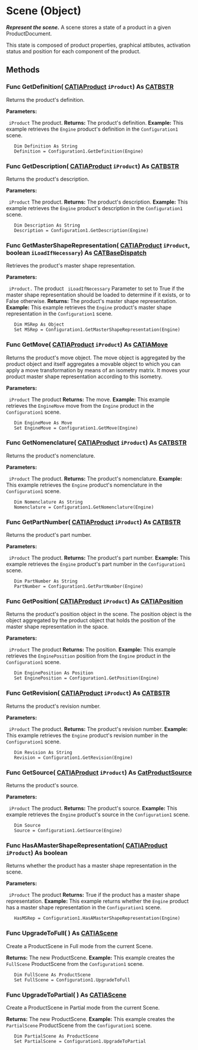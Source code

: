 # Scene (Object)

**_Represent the scene._**
A scene stores a state of a product in a given ProductDocument.

This state is composed of product properties, graphical attibutes, activation status and position for each component of the product.

## Methods

### Func **GetDefinition**( [CATIAProduct](../ProductStructureInterfaces/interface_Product_11223.md)  `iProduct`) As [CATBSTR](../System/typedef_CATBSTR_8129.md)

Returns the product's definition.

**Parameters:**

` iProduct`      The product.
**Returns:**      The product's definition.  **Example:**      This example retrieves the `Engine` product's definition in the `Configuration1` scene.

```VBScript
   Dim Definition As String
   Definition = Configuration1.GetDefinition(Engine)

```

### Func **GetDescription**( [CATIAProduct](../ProductStructureInterfaces/interface_Product_11223.md)  `iProduct`) As [CATBSTR](../System/typedef_CATBSTR_8129.md)

Returns the product's description.

**Parameters:**

` iProduct`      The product.
**Returns:**      The product's description.  **Example:**      This example retrieves the `Engine` product's description in the `Configuration1` scene.

```VBScript
   Dim Description As String
   Description = Configuration1.GetDescription(Engine)

```

### Func **GetMasterShapeRepresentation**( [CATIAProduct](../ProductStructureInterfaces/interface_Product_11223.md)  `iProduct`,  boolean  `iLoadIfNecessary`) As [CATBaseDispatch](../System/interface_CATBaseDispatch_45333.md)

Retrieves the product's master shape representation.

**Parameters:**

` iProduct.`      The product
` iLoadIfNecessary`      Parameter to set to True if the master shape representation should be loaded to determine if it exists, or to False otherwise.
**Returns:**      The product's master shape representation.  **Example:**      This example retrieves the `Engine` product's master shape representation in the `Configuration1` scene.

```VBScript
   Dim MSRep As Object
   Set MSRep = Configuration1.GetMasterShapeRepresentation(Engine)

```

### Func **GetMove**( [CATIAProduct](../ProductStructureInterfaces/interface_Product_11223.md)  `iProduct`) As [CATIAMove](../InfInterfaces/interface_Move_3742.md)

Returns the product's move object. The move object is aggregated by the product object and itself aggregates a movable object to which you can apply a move transformation by means of an isometry matrix. It moves your product master shape representation according to this isometry.

**Parameters:**

` iProduct`      The product
**Returns:**      The move.  **Example:**      This example retrieves the `EngineMove` move from the `Engine` product in the `Configuration1` scene.

```VBScript
   Dim EngineMove As Move
   Set EngineMove = Configuration1.GetMove(Engine)

```

### Func **GetNomenclature**( [CATIAProduct](../ProductStructureInterfaces/interface_Product_11223.md)  `iProduct`) As [CATBSTR](../System/typedef_CATBSTR_8129.md)

Returns the product's nomenclature.

**Parameters:**

` iProduct`      The product.
**Returns:**      The product's nomenclature.  **Example:**      This example retrieves the `Engine` product's nomenclature in the `Configuration1` scene.

```VBScript
   Dim Nomenclature As String
   Nomenclature = Configuration1.GetNomenclature(Engine)

```

### Func **GetPartNumber**( [CATIAProduct](../ProductStructureInterfaces/interface_Product_11223.md)  `iProduct`) As [CATBSTR](../System/typedef_CATBSTR_8129.md)

Returns the product's part number.

**Parameters:**

` iProduct`      The product.
**Returns:**      The product's part number.  **Example:**      This example retrieves the `Engine` product's part number in the `Configuration1` scene.

```VBScript
   Dim PartNumber As String
   PartNumber = Configuration1.GetPartNumber(Engine)

```

### Func **GetPosition**( [CATIAProduct](../ProductStructureInterfaces/interface_Product_11223.md)  `iProduct`) As [CATIAPosition](../InfInterfaces/interface_Position_14692.md)

Returns the product's position object in the scene. The position object is the object aggregated by the product object that holds the position of the master shape representation in the space.

**Parameters:**

` iProduct`      The product
**Returns:**      The position.  **Example:**      This example retrieves the `EnginePosition` position from the `Engine` product in the `Configuration1` scene.

```VBScript
   Dim EnginePosition As Position
   Set EnginePosition = Configuration1.GetPosition(Engine)

```

### Func **GetRevision**( [CATIAProduct](../ProductStructureInterfaces/interface_Product_11223.md)  `iProduct`) As [CATBSTR](../System/typedef_CATBSTR_8129.md)

Returns the product's revision number.

**Parameters:**

` iProduct`      The product.
**Returns:**      The product's revision number.  **Example:**      This example retrieves the `Engine` product's revision number in the `Configuration1` scene.

```VBScript
   Dim Revision As String
   Revision = Configuration1.GetRevision(Engine)

```

### Func **GetSource**( [CATIAProduct](../ProductStructureInterfaces/interface_Product_11223.md)  `iProduct`) As [CatProductSource](../ProductStructureInterfaces/enum_CatProductSource_54902.md)

Returns the product's source.

**Parameters:**

` iProduct`      The product.
**Returns:**      The product's source.  **Example:**      This example retrieves the `Engine` product's source in the `Configuration1` scene.

```VBScript
   Dim Source
   Source = Configuration1.GetSource(Engine)

```

### Func **HasAMasterShapeRepresentation**( [CATIAProduct](../ProductStructureInterfaces/interface_Product_11223.md)  `iProduct`) As boolean

Returns whether the product has a master shape representation in the scene.

**Parameters:**

` iProduct`      The product
**Returns:**      True if the product has a master shape representation.  **Example:**      This example returns whether the `Engine` product has a master shape representation in the `Configuration1` scene.

```VBScript
   HasMSRep = Configuration1.HasAMasterShapeRepresentation(Engine)

```

### Func **UpgradeToFull**( ) As [CATIAScene](../OSMInterfaces/interface_ProductScene_30810.md)

Create a ProductScene in Full mode from the current Scene.

**Returns:**      The new ProductScene.  **Example:**      This example creates the `FullScene` ProductScene from the `Configuration1` scene.

```VBScript
   Dim FullScene As ProductScene
   Set FullScene = Configuration1.UpgradeToFull

```

### Func **UpgradeToPartial**( ) As [CATIAScene](../OSMInterfaces/interface_ProductScene_30810.md)

Create a ProductScene in Partial mode from the current Scene.

**Returns:**      The new ProductScene.  **Example:**      This example creates the `PartialScene` ProductScene from the `Configuration1` scene.

```VBScript
   Dim PartialScene As ProductScene
   Set PartialScene = Configuration1.UpgradeToPartial

```